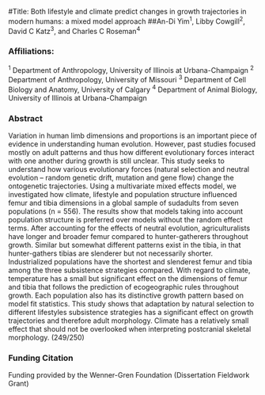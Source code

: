 #Title: Both lifestyle and climate predict changes in growth trajectories in modern humans: a mixed model approach
##An-Di Yim<sup>1</sup>, Libby Cowgill<sup>2</sup>, David C Katz<sup>3</sup>, and Charles C Roseman<sup>4</sup>

### Affiliations:
<sup>1</sup> Department of Anthropology, University of Illinois at Urbana-Champaign
<sup>2</sup> Department of Anthropology, University of Missouri
<sup>3</sup> Department of Cell Biology and Anatomy, University of Calgary
<sup>4</sup> Department of Animal Biology, University of Illinois at Urbana-Champaign

### Abstract
Variation in human limb dimensions and proportions is an important piece of evidence in understanding human evolution. However, past studies focused mostly on adult patterns and thus how different evolutionary forces interact with one another during growth is still unclear. This study seeks to understand how various evolutionary forces (natural selection and neutral evolution – random genetic drift, mutation and gene flow) change the ontogenetic trajectories. Using a multivariate mixed effects model, we investigated how climate, lifestyle and population structure influenced femur and tibia dimensions in a global sample of sudadults from seven populations (n = 556). The results show that models taking into account population structure is preferred over models without the random effect terms. After accounting for the effects of neutral evolution, agriculturalists have longer and broader femur compared to hunter-gatherers throughout growth. Similar but somewhat different patterns exist in the tibia, in that hunter-gathers tibias are slenderer but not necessarily shorter. Industrialized populations have the shortest and slenderest femur and tibia among the three subsistence strategies compared. With regard to climate, temperature has a small but significant effect on the dimensions of femur and tibia that follows the prediction of ecogeographic rules throughout growth. Each population also has its distinctive growth pattern based on model fit statistics. This study shows that adaptation by natural selection to different lifestyles subsistence strategies has a significant effect on growth trajectories and therefore adult morphology. Climate has a relatively small effect that should not be overlooked when interpreting postcranial skeletal morphology. (249/250)

### Funding Citation
Funding provided by the Wenner-Gren Foundation (Dissertation Fieldwork Grant)
